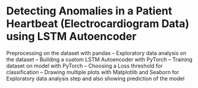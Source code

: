 # Detecting Anomalies in a Patient Heartbeat (Electrocardiogram Data) using LSTM Autoencoder

Preprocessing on the dataset with pandas – Exploratory data analysis on the dataset – Building a custom LSTM Autoencoder with PyTorch – Training dataset on model with PyTorch – Choosing a Loss threshold for classification –  Drawing multiple plots with Matplotlib and Seaborn for Exploratory data analysis step and also showing prediction of the model
